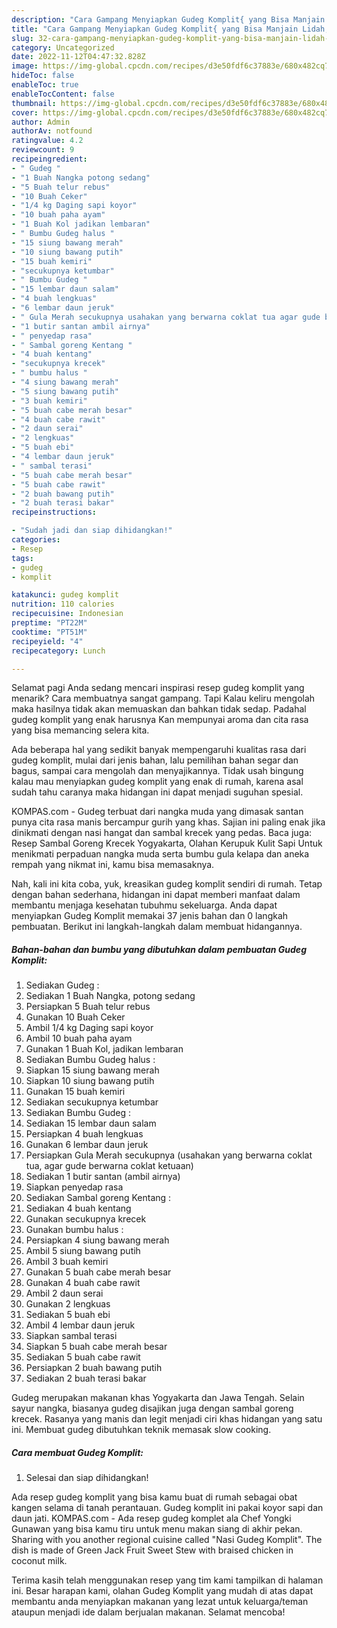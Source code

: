 ```yaml
---
description: "Cara Gampang Menyiapkan Gudeg Komplit{ yang Bisa Manjain Lidah,  Menu Buat lebaran"
title: "Cara Gampang Menyiapkan Gudeg Komplit{ yang Bisa Manjain Lidah,  Menu Buat lebaran"
slug: 32-cara-gampang-menyiapkan-gudeg-komplit-yang-bisa-manjain-lidah-menu-buat-lebaran
category: Uncategorized
date: 2022-11-12T04:47:32.828Z
image: https://img-global.cpcdn.com/recipes/d3e50fdf6c37883e/680x482cq70/gudeg-komplit-foto-resep-utama.jpg
hideToc: false
enableToc: true
enableTocContent: false
thumbnail: https://img-global.cpcdn.com/recipes/d3e50fdf6c37883e/680x482cq70/gudeg-komplit-foto-resep-utama.jpg
cover: https://img-global.cpcdn.com/recipes/d3e50fdf6c37883e/680x482cq70/gudeg-komplit-foto-resep-utama.jpg
author: Admin
authorAv: notfound
ratingvalue: 4.2
reviewcount: 9
recipeingredient:
- " Gudeg "
- "1 Buah Nangka potong sedang"
- "5 Buah telur rebus"
- "10 Buah Ceker"
- "1/4 kg Daging sapi koyor"
- "10 buah paha ayam"
- "1 Buah Kol jadikan lembaran"
- " Bumbu Gudeg halus "
- "15 siung bawang merah"
- "10 siung bawang putih"
- "15 buah kemiri"
- "secukupnya ketumbar"
- " Bumbu Gudeg "
- "15 lembar daun salam"
- "4 buah lengkuas"
- "6 lembar daun jeruk"
- " Gula Merah secukupnya usahakan yang berwarna coklat tua agar gude berwarna coklat ketuaan"
- "1 butir santan ambil airnya"
- " penyedap rasa"
- " Sambal goreng Kentang "
- "4 buah kentang"
- "secukupnya krecek"
- " bumbu halus "
- "4 siung bawang merah"
- "5 siung bawang putih"
- "3 buah kemiri"
- "5 buah cabe merah besar"
- "4 buah cabe rawit"
- "2 daun serai"
- "2 lengkuas"
- "5 buah ebi"
- "4 lembar daun jeruk"
- " sambal terasi"
- "5 buah cabe merah besar"
- "5 buah cabe rawit"
- "2 buah bawang putih"
- "2 buah terasi bakar"
recipeinstructions:

- "Sudah jadi dan siap dihidangkan!"
categories:
- Resep
tags:
- gudeg
- komplit

katakunci: gudeg komplit 
nutrition: 110 calories
recipecuisine: Indonesian
preptime: "PT22M"
cooktime: "PT51M"
recipeyield: "4"
recipecategory: Lunch

---
```



Selamat pagi Anda sedang mencari inspirasi resep gudeg komplit yang menarik? Cara membuatnya sangat gampang. Tapi Kalau keliru mengolah maka hasilnya tidak akan memuaskan dan bahkan tidak sedap. Padahal gudeg komplit yang enak harusnya Kan mempunyai aroma dan cita rasa yang bisa memancing selera kita.


Ada beberapa hal yang sedikit banyak mempengaruhi kualitas rasa dari gudeg komplit, mulai dari jenis bahan, lalu pemilihan bahan segar dan bagus, sampai cara mengolah dan menyajikannya. Tidak usah bingung kalau mau menyiapkan gudeg komplit yang enak di rumah, karena asal sudah tahu caranya maka hidangan ini dapat menjadi suguhan spesial.

KOMPAS.com - Gudeg terbuat dari nangka muda yang dimasak santan punya cita rasa manis bercampur gurih yang khas. Sajian ini paling enak jika dinikmati dengan nasi hangat dan sambal krecek yang pedas. Baca juga: Resep Sambal Goreng Krecek Yogyakarta, Olahan Kerupuk Kulit Sapi Untuk menikmati perpaduan nangka muda serta bumbu gula kelapa dan aneka rempah yang nikmat ini, kamu bisa memasaknya.


Nah, kali ini kita coba, yuk, kreasikan gudeg komplit sendiri di rumah. Tetap dengan bahan sederhana, hidangan ini dapat memberi manfaat dalam membantu menjaga kesehatan tubuhmu sekeluarga. Anda dapat menyiapkan Gudeg Komplit memakai 37 jenis bahan dan 0 langkah pembuatan. Berikut ini langkah-langkah dalam membuat hidangannya.

<!--inarticleads1-->

##### Bahan-bahan dan bumbu yang dibutuhkan dalam pembuatan Gudeg Komplit:

1. Sediakan  Gudeg :
1. Sediakan 1 Buah Nangka, potong sedang
1. Persiapkan 5 Buah telur rebus
1. Gunakan 10 Buah Ceker
1. Ambil 1/4 kg Daging sapi koyor
1. Ambil 10 buah paha ayam
1. Gunakan 1 Buah Kol, jadikan lembaran
1. Sediakan  Bumbu Gudeg halus :
1. Siapkan 15 siung bawang merah
1. Siapkan 10 siung bawang putih
1. Gunakan 15 buah kemiri
1. Sediakan secukupnya ketumbar
1. Sediakan  Bumbu Gudeg :
1. Sediakan 15 lembar daun salam
1. Persiapkan 4 buah lengkuas
1. Gunakan 6 lembar daun jeruk
1. Persiapkan  Gula Merah secukupnya (usahakan yang berwarna coklat tua, agar gude berwarna coklat ketuaan)
1. Sediakan 1 butir santan (ambil airnya)
1. Siapkan  penyedap rasa
1. Sediakan  Sambal goreng Kentang :
1. Sediakan 4 buah kentang
1. Gunakan secukupnya krecek
1. Gunakan  bumbu halus :
1. Persiapkan 4 siung bawang merah
1. Ambil 5 siung bawang putih
1. Ambil 3 buah kemiri
1. Gunakan 5 buah cabe merah besar
1. Gunakan 4 buah cabe rawit
1. Ambil 2 daun serai
1. Gunakan 2 lengkuas
1. Sediakan 5 buah ebi
1. Ambil 4 lembar daun jeruk
1. Siapkan  sambal terasi
1. Siapkan 5 buah cabe merah besar
1. Sediakan 5 buah cabe rawit
1. Persiapkan 2 buah bawang putih
1. Sediakan 2 buah terasi bakar


Gudeg merupakan makanan khas Yogyakarta dan Jawa Tengah. Selain sayur nangka, biasanya gudeg disajikan juga dengan sambal goreng krecek. Rasanya yang manis dan legit menjadi ciri khas hidangan yang satu ini. Membuat gudeg dibutuhkan teknik memasak slow cooking. 

<!--inarticleads2-->

##### Cara membuat Gudeg Komplit:


1. Selesai dan siap dihidangkan!

Ada resep gudeg komplit yang bisa kamu buat di rumah sebagai obat kangen selama di tanah perantauan. Gudeg komplit ini pakai koyor sapi dan daun jati. KOMPAS.com - Ada resep gudeg komplet ala Chef Yongki Gunawan yang bisa kamu tiru untuk menu makan siang di akhir pekan. Sharing with you another regional cuisine called &#34;Nasi Gudeg Komplit&#34;. The dish is made of Green Jack Fruit Sweet Stew with braised chicken in coconut milk. 

Terima kasih telah menggunakan resep yang tim kami tampilkan di halaman ini. Besar harapan kami, olahan Gudeg Komplit yang mudah di atas dapat membantu anda menyiapkan makanan yang lezat untuk keluarga/teman ataupun menjadi ide dalam berjualan makanan. Selamat mencoba!
